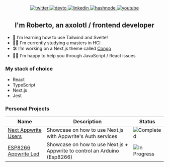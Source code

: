 <div align="center">
<a href="https://twitter.com/axolodev" target="_blank">
<img src="https://img.shields.io/badge/twitter-%2300acee.svg?&style=for-the-badge&logo=twitter&logoColor=white" alt=twitter style="margin-bottom: 5px;" />
</a>
<a href="https://dev.to/axolodev" target="_blank">
<img src="https://img.shields.io/badge/dev.to-%2308090A.svg?&style=for-the-badge&logo=dev.to&logoColor=white" alt=devto style="margin-bottom: 5px;" />
</a>
<a href="https://linkedin.com/in/robruizr" target="_blank">
<img src="https://img.shields.io/badge/linkedin-%231E77B5.svg?&style=for-the-badge&logo=linkedin&logoColor=white" alt=linkedin style="margin-bottom: 5px;" />
</a>
<a href="https://hashnode.com/@axolodev" target="_blank">
<img src="https://img.shields.io/badge/hashnode-%232962FF.svg?&style=for-the-badge&logo=hashnode&logoColor=white" alt=hashnode style="margin-bottom: 5px;" />
</a>
<a href="https://www.youtube.com/@axolodev" target="_blank">
  <img src="https://img.shields.io/badge/Youtube_Español-%23EE4831.svg?&style=for-the-badge&logo=youtube&logoColor=white" alt=youtube style="margin-bottom: 5px;" />
</a>  
</div>

## <div align="center">I'm Roberto, an axolotl / frontend developer</div>  

- 🌱 I’m learning how to use Tailwind and Svelte!  
- 🧑‍🎓 I'm currently studying a masters in HCI  
- 🛠 I’m working on a Next.js theme called [Congo](https://github.com/Axolodev/next-theme-congo)
- 👨‍🏫 I'm happy to help you through JavaScript / React issues


### My stack of choice 
- React 
- TypeScript
- Next.js
- Jest

### Personal Projects
Name | Description | Status 
-----|-------------|--------
[Next Appwrite Users](https://github.com/Axolodev/next-appwrite-users) | Showcase on how to use Next.js with Appwrite's Auth services | ![Completed](https://img.shields.io/badge/Status-COMPLETED-LightSeaGreen.svg)
[ESP8266 Appwrite Led](https://github.com/Axolodev/esp8266-appwrite-led) | Showcase on how to use Next.js + Appwrite to control an Arduino (Esp8266) | ![In Progress](https://img.shields.io/badge/Status-INPROGRESS-yellow.svg)
